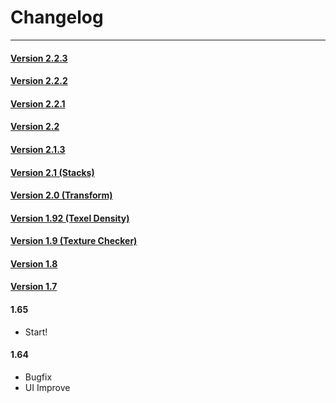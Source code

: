 # Changelog
---
#### [Version 2.2.3](changelg/rn_2.2.3.md)
#### [Version 2.2.2](changelg/rn_2.2.2.md)
#### [Version 2.2.1](changelg/rn_2.2.1.md)
#### [Version 2.2](changelg/rn_2.2.md)
#### [Version 2.1.3](changelg/rn_2.1.3.md)
#### [Version 2.1 (Stacks)](changelg/rn_2.1.md)
#### [Version 2.0 (Transform)](changelg/rn_2.0.md)
#### [Version 1.92 (Texel Density)](changelg/rn_1.92.md)
#### [Version 1.9 (Texture Checker)](changelg/rn_1.9.md)
#### [Version 1.8](changelg/rn_1.8.md)
#### [Version 1.7](changelg/rn_1.7.md)
#### 1.65
- Start!
#### 1.64
- Bugfix
- UI Improve